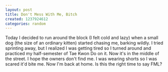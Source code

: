 ```yaml
---
layout: post
title: Don't Mess With Me, Bitch
created: 1237924612
categories: random
---
```

Today I decided to run around the block (I felt cold and lazy) when a small dog (the size of an ordinary kitten) started chasing me, barking wildly. I tried sprinting away, but I realized I was getting tired so I turned around and practiced my half-semester of Tae Kwon Do on it. Now it's in the middle of the street. I hope the owners don't find me. I was wearing shorts so I was scared it'd bite me. Now I'm back at home. Is this the right time to say FML?
